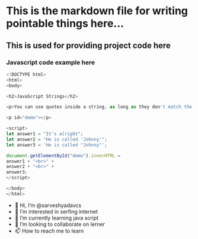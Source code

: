 # This is the markdown file for writing pointable things here...

## This is used for providing project code here

### Javascript code example here

```javascript
<!DOCTYPE html>
<html>
<body>

<h2>JavaScript Strings</h2>

<p>You can use quotes inside a string, as long as they don't match the quotes surrounding the string:</p>

<p id="demo"></p>

<script>
let answer1 = "It's alright";
let answer2 = "He is called 'Johnny'";
let answer3 = 'He is called "Johnny"';

document.getElementById("demo").innerHTML =
answer1 + "<br>" + 
answer2 + "<br>" + 
answer3;
</script>

</body>
</html>
```





- 👋 Hi, I’m @sarveshyadavcs
- 👀 I’m interested in serfing internet
- 🌱 I’m currently learning java script
- 💞️ I’m looking to collaborate on lerner
- 📫 How to reach me to learn

<!---
sarveshyadavcs/sarveshyadavcs is a ✨ special ✨ repository because its `README.md` (this file) appears on your GitHub profile.
You can click the Preview link to take a look at your changes.
--->
